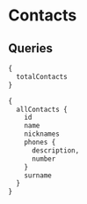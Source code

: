 # Contacts

## Queries

```graphql
{
  totalContacts
}
```

```graphql
{
  allContacts {
    id
    name
    nicknames
    phones {
      description,
      number
    }
    surname
  }
}
```
